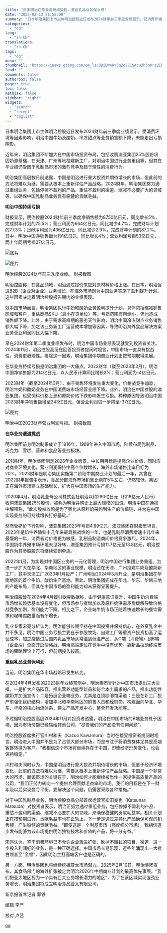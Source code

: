 ```yaml
---
title: "日本明治在华业务持续受挫，重组乳品业务保业绩"
date: "2025-02-13 21:58:08"
summary: "日本明治集团上市主体明治控股近日发布2024财年前三季度业绩显示，受消费环境等因素影响，明治中国牛奶..."
categories:
  - "qq"
lang:
  - "zh-CN"
translations:
  - "zh-CN"
tags:
  - "qq"
menu: ""
thumbnail: "https://inews.gtimg.com/om_ls/OBiDWnHY3qZcJ7IS4cu3h3nmrz2IkmmyQJBQTgKWdRwJMAA_640360/0"
lead: ""
comments: false
authorbox: false
pager: true
toc: false
mathjax: false
sidebar: "right"
widgets:
  - "search"
  - "recent"
  - "taglist"
---
```


日本明治集团上市主体明治控股近日发布2024财年前三季度业绩显示，受消费环境等因素影响，明治中国牛奶及酸奶、冷冻甜点等业务销售额下降，未能走出亏损阴影。

近年来，明治集团不断加大在中国市场投资布局，包括收购澳亚集团25%股份巩固奶源基础，在天津、广州等地投建新工厂，对明治中国进行业务重组等，但其在华业绩仍受困于乳制品市场的激烈竞争及趋于理性的消费行为。

明治集团高层数月前透露，中国是明治进行重大投资并期待增长的市场，但此前的方法将难以为继，需要从根本上重新评估产品战略。2024财年，明治集团努力通过重组业务，包括停掉不盈利的产品、重估不盈利的渠道、缩减不必要扩大的领域等，以确保中国乳制品业务具有稳健的贡献毛益。

**明治中国持续亏损**

财报显示，明治控股2024财年前三季度净销售额为8750亿日元，同比增长5%，完成财年计划的75.5%；营业利润为664亿日元，同比减少4.7%，完成财年计划的77.3%；归母净利润为436亿日元，同比减少2.9%，完成财年计划的87.2%。其中，明治中国净销售额为191亿日元，同比增长4%；营业利润亏损53亿日元，而上年同期亏损27亿日元。

![图片](https://inews.gtimg.com/om_bt/OUOTb1y_YlhzbXd6BygJntAJNiSMNb111zdJIvdf3CwbUAA/641)

![图片](https://inews.gtimg.com/om_bt/OpUgm3oLcxV-tBXfDnUCScrQejy_HVKccPlGUH0TCXxPUAA/641)

明治控股2024财年前三季度业绩。 财报截图

明治控股称，在食品领域，明治通过提价来应对原材料价格上涨。在日本，明治促进B2B（企业对企业）业务增长，在海外市场则为中国业务实施了盈利提升计划。这些因素决定着明治控股报告期内的业绩表现。

就中国市场而言，明治集团执行牛奶和酸奶业务盈利提升计划，具体包括缩减销售区域和客户，重估商品SKU（最小存货单位）等，亏损范围有所缩小，但也造成销售额下降。此外，由于需求高峰期的恶劣天气影响，明治中国冷冻甜点业务销售额大幅下降，加之该业务新工厂运营成本增加等因素，导致明治海外食品解决方案业务营业利润同比大幅下降。

早在2024财年第二季度业绩发布时，明治中国市场业绩表现就受到投资者关注。2024年11月，明治控股高层在回答投资者提问时坦言，中国市场一直具有挑战性，消费更趋理性。排除这一因素，明治集团中期商业计划正按预期取得进展。

在华业务持续亏损是明治集团的一大痛点。2022财年（截至2023年3月），明治中国净销售额为214亿日元，以人民币计算同比增长2%；营业利润为-4亿日元。

2023财年（截至2024年3月），由于销售环境发生重大变化，价格战竞争加剧，明治牛奶和酸奶业务在中国消费端市场经营业绩下降。此外，明治在中国参股的澳亚集团，也受饲料价格上涨和原奶价格下跌影响发生亏损。种种原因导致明治中国2023财年净销售额增至243亿日元，但营业利润进一步降至-37亿日元。

![图片](https://inews.gtimg.com/om_bt/O2rpiwpmarye-HfLn-xfqm5MbCXWUE5x3g1IkQSZatDAcAA/641)

明治中国2023财年营业利润亏损。 财报截图  


**在华业务遭遇挑战**

明治集团前身明治制果成立于1916年，1989年进入中国市场，陆续布局乳制品、巧克力、雪糕、营养和食品等业务板块。

2018财年，明治集团制定2026年企业愿景，中长期目标是提高企业价值，同时应对商业环境变化，营业利润保持中高个位数增长，海外市场销售比率目标为20%。2023财年是明治集团实施第二阶段中期商业计划的最后一年，其曾在2022财年报告中表示，食品分部海外市场销售比例在5%左右，仍然较低，集团正在海外市场建立基础增长，扩大在中国市场的生产能力。

2020年4月，明治乳业母公司株式会社明治以约280亿日元（约18亿元人民币）收购澳亚集团25%股份，被称为明治并购史上最大规模的出资。明治中国在通报中解释称，“此次股权收购是为了强化从原料奶采购到生产的价值链，并为在中国实现业务的可持续增长打好基础。”

然而受奶价下行影响，澳亚集团2023年亏损4.89亿元。澳亚集团在财报里坦言，2023年是奶牛养殖业十几年来最具挑战性的一年，也是乳制品消费增速十几年来最慢的一年，消费者对价格更为敏感，乳制品制造商间价格竞争激烈。2024年，中国奶牛养殖市场环境未见好转，澳亚集团预计亏损11.7亿元至13.8亿元，明治控股作为其参股股东将继续受到牵连。

2022年1月，为实现对中国区业务的一元化管理，明治中国进行集团业务重组。为进一步扩大在华北、华南地区的事业规模，明治还在天津、广州投建牛奶及酸奶新工厂，其中天津工厂2023年1月投产；广州明治2024年3月开业，是明治集团在华南地区的首个牛奶、酸奶生产基地。至此，明治集团完成在华北、华东、华南三地的产能布局，但其在中国市场的盈利能力却未获得显著提升。

明治控股曾在2024年4月援引欧睿数据称，由于健康意识提升，中国牛奶消费端市场增长趋势基本没有变化，但市场参与者增加以及原料奶供需矛盾缓解导致价格战竞争加剧，盈利能力下降。相比之下，企业端牛奶市场正随着快速增长的餐饮需求和咖啡馆数量而有所增长。

乳业专家宋亮分析认为，明治能够长期坚持在中国投资并保持信心，在外资乳企中并不多见。明治中国业务亏损主要在于参股牧场、自建工厂等重资产投资抬高了运营成本，加之疫情过后国内乳品市场从常温到低温产品、从C端（消费端）到B端（企业端）全面开启价格战，明治高端定位在竞争中没有优势。靠新品拉动终端市场的策略理论上可行，但前期投入较高。

**重组乳品业务保利润**

当前，明治集团在华市场战略已发生转变。

在2024年4月发布的2023财年业绩预测中，明治集团曾针对中国市场提出三大举措，一是扩大产品阵容，推出营养功能型新品和符合本土需求的产品，推出功能性酸奶并加强宣传；二是拓展企业端业务，尤其是连锁咖啡馆渠道；三是在新工厂投产前强化组织结构，增加华北和华南地区的销售人员和经销商，构建面向华北、华东、华南的核心物流体系，建立产品开发中心、整合开发功能等。

不过据明治控股高层2024年11月对投资者透露，明治在中国市场的B端业务处于困境，因为市场份额已经输给其他公司，“尽管我们的产品没有任何问题”。

明治控股首席执行官川村和夫（Kazuo Kawamura）当时在接受投资者提问时坦言，明治进入中国并不是为了占领大部分市场，而是专注于将消费群体尤其是高端客群转换为客户。“我相信这个市场将继续存在于中国，即使经济形势变化，也会保持稳定。”

川村和夫同时认为，中国是明治进行重大投资并期待增长的市场，但鉴于经济环境变化，此前的方法将难以为继，需要从根本上重新评估产品战略。中国是一个非常大的市场，而该市场的关键在于，明治如何才能继续被当作一家提供高质量产品的公司，“我们正努力转向一个提供合理贡献毛益率的市场。我们的目标是在下一财年及以后实现盈亏平衡。要解决这个问题，仍需要采取各种措施。”

对于中国乳制品业务，明治控股食品分部首席运营官松田克也（Katsunari Matsuda）对投资者表示，明治正努力通过重组业务，包括停掉不盈利的产品、重估不盈利的渠道、缩减不必要扩大的领域，来确保稳健的贡献毛益率。相关计划正在按预期进行，贡献毛益率也在正轨上，下一步是通过差异化产品确保可观的销售额，产生稳健的贡献毛益。“即便这是一个利基市场（高度细分市场），我相信逐步发布能够为该市场提供明治独特技术和价值的产品，将十分有益。”

宋亮认为，鉴于消费环境已不允许企业激进扩张，砍掉不赚钱的项目、渠道，进一步投入利润好的业务，是一种正确选择。中国市场长期乐观，近些年涌现出一大批白领甚至“金领”，因此明治主打高端客户也是正确的。

另一方面，明治集团也将继续挖掘亚太市场潜力。2025年2月10日，明治集团宣布，其食品部门的海外扩张被定为明治2026年中期商业计划的最高优先事项。“我们把亚太地区视为一个具有巨大业务增长潜力的地区”，为了在该区域实现强劲业务增长，明治集团将成立明治食品亚太有限公司。

新京报首席记者 郭铁

编辑 李严

校对 卢茜

[qq](https://new.qq.com/rain/a/20250213A08W7H00)
